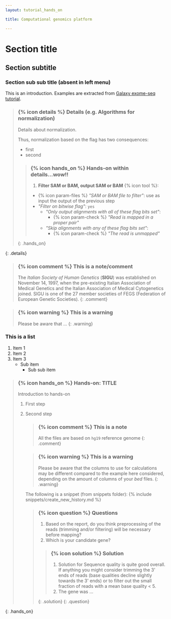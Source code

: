 ```yaml
---
layout: tutorial_hands_on

title: Computational genomics platform

---
```



# Section title

## Section subtitle

### Section sub sub title (absent in left menu)
This is an introduction. Examples are extracted from
[Galaxy exome-seq tutorial](https://galaxyproject.github.io/training-material/topics/variant-analysis/tutorials/exome-seq/tutorial.html).

> ### {% icon details %} Details (e.g. Algorithms for normalization)
> Details about normalization.
>
> Thus, normalization based on the flag has two consequences:
>
> - first
> - second
>
>
> > ### {% icon hands_on %} Hands-on within details...wow!!
> >
> > 1. **Filter SAM or BAM, output SAM or BAM** {% icon tool %}:
> >   - {% icon param-files %} *"SAM or BAM file to filter"*: use as input the output of
> >     the previous step
> >   - *"Filter on bitwise flag"*: `yes`
> >     - *"Only output alignments with all of these flag bits set"*:
> >       - {% icon param-check %} *"Read is mapped in a proper pair"*
> >     - *"Skip alignments with any of these flag bits set"*:
> >       - {% icon param-check %} *"The read is unmapped"*
> >
> {: .hands_on}
>
{: .details}

> ### {% icon comment %} This is a note/comment
> The *Italian Society of Human Genetics* (**SIGU**) was established on November 14,
> 1997, when the pre-existing Italian Association of Medical Genetics and the Italian
> Association of Medical Cytogenetics joined.
> SIGU is one of the 27 member societies of FEGS (Federation of European Genetic
> Societies).
{: .comment}

> ### {% icon warning %} This is a warning
> Please be aware that ...
{: .warning}


### This is a list

1. Item 1
1. Item 2
1. Item 3
   - Sub item
     - Sub sub item

> ### {% icon hands_on %} Hands-on: TITLE
>
>    Introduction to hands-on
>
> 1. First step
> 1. Second step
>
>    > ### {% icon comment %} This is a note
>    > All the files are based on `hg19` reference genome
>    {: .comment}
>
>    > ### {% icon warning %} This is a warning
>    > Please be aware that the columns to use for calculations may be different
>    > compared to the example here considered, depending on the amount of columns
>    > of your *bed* files.
>    {: .warning}
>
>    The following is a snippet (from snippets folder):
>    {% include snippets/create_new_history.md %}
>
>
>    > ### {% icon question %} Questions
>    >
>    > 1. Based on the report, do you think preprocessing of the reads
>    >    (trimming and/or filtering) will be necessary before mapping?
>    > 1. Which is your candidate gene?
>    >
>    > > ### {% icon solution %} Solution
>    > >
>    > > 1. Solution for Sequence quality is quite good overall. If anything you might
>    > >    consider trimming the 3' ends of reads (base qualities decline
>    > >    slightly towards the 3' ends) or to filter out the small fraction
>    > >    of reads with a mean base quality < 5.
>    > > 1. The gene was ...
>    > >
>    > {: .solution}
>    {: .question}
>
>
{: .hands_on}

